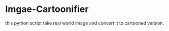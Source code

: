 # Imgae-Cartoonifier
this python script take real world image and convert it to cartooned version. 
